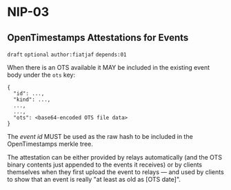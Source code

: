 NIP-03
======

OpenTimestamps Attestations for Events
--------------------------------------

`draft` `optional` `author:fiatjaf` `depends:01`

When there is an OTS available it MAY be included in the existing event body under the `ots` key:

```
{
  "id": ...,
  "kind": ...,
  ...,
  ...,
  "ots": <base64-encoded OTS file data>
}
```

The _event id_ MUST be used as the raw hash to be included in the OpenTimestamps merkle tree.

The attestation can be either provided by relays automatically (and the OTS binary contents just appended to the events it receives) or by clients themselves when they first upload the event to relays — and used by clients to show that an event is really "at least as old as [OTS date]".
